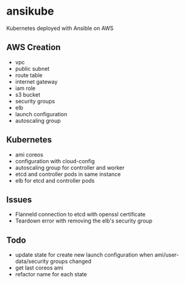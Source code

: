 # ansikube
Kubernetes deployed with Ansible on AWS

## AWS Creation
- vpc
- public subnet
- route table
- internet gateway
- iam role
- s3 bucket
- security groups
- elb
- launch configuration
- autoscaling group

## Kubernetes
- ami coreos
- configuration with cloud-config
- autoscaling group for controller and worker
- etcd and controller pods in same instance
- elb for etcd and controller pods

## Issues
- Flanneld connection to etcd with openssl certificate
- Teardown error with removing the elb's security group

## Todo
- update state for create new launch configuration when ami/user-data/security groups changed
- get last coreos ami
- refactor name for each state
